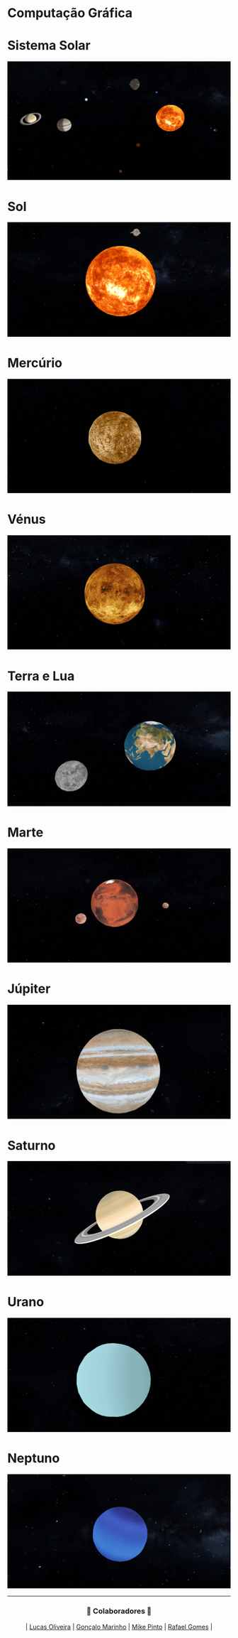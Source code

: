 # Computação Gráfica

# Sistema Solar
![Sistema](https://github.com/RafaGomes1/CG/blob/main/images/solarSystemComLuz.png?raw=true)

# Sol
![Sol](https://github.com/RafaGomes1/CG/blob/main/images/sol.png?raw=true)

# Mercúrio
![Mercúrio](https://github.com/RafaGomes1/CG/blob/main/images/Mercurio.png?raw=true)

# Vénus
![Vénus](https://github.com/RafaGomes1/CG/blob/main/images/Venus.png?raw=true)

# Terra e Lua
![Terra](https://github.com/RafaGomes1/CG/blob/main/images/TerraELua.png?raw=true)

# Marte
![Marte](https://github.com/RafaGomes1/CG/blob/main/images/Marte.png?raw=true)

# Júpiter
![Júpiter](https://github.com/RafaGomes1/CG/blob/main/images/Jupiter.png?raw=true)

# Saturno
![Saturno](https://github.com/RafaGomes1/CG/blob/main/images/Saturno.png?raw=true)

# Urano
![Urano](https://github.com/RafaGomes1/CG/blob/main/images/Urano.png?raw=true)

# Neptuno
![Neptuno](https://github.com/RafaGomes1/CG/blob/main/images/Neptuno.png?raw=true)

---

<h3 align="center">🚀 Colaboradores 🚀</h3>

<div align="center">

| [Lucas Oliveira](https://github.com/LucasOli20) | [Gonçalo Marinho](https://github.com/gmarinhog165) | [Mike Pinto](https://github.com/mrmikept) | [Rafael Gomes](https://github.com/RafaGomes1) |

</div>
